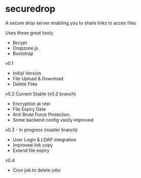 securedrop
==========

A secure drop server enabling you to share links to acces files

Uses these great tools;
- Bcrypt
- Dropzone.js
- Bootstrap

v0.1
- Initial Version
- File Upload & Download
- Delete Files

v0.2 Current Stable (v0.2 branch)
- Encryption at rest
- File Expiry Date
- Anti Brute Force Protection.
- Some backend config vastly improved

v0.3 - In progress (master branch)
- User Login & LDAP integration
- Improved link copy
- Extend file expiry

v0.4
- Cron job to delete jobs


